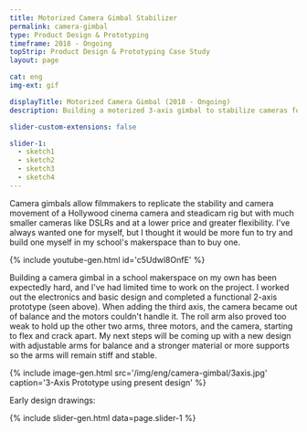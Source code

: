 ```yaml
---
title: Motorized Camera Gimbal Stabilizer
permalink: camera-gimbal
type: Product Design & Prototyping
timeframe: 2018 - Ongoing
topStrip: Product Design & Prototyping Case Study
layout: page

cat: eng
img-ext: gif

displayTitle: Motorized Camera Gimbal (2018 - Ongoing)
description: Building a motorized 3-axis gimbal to stabilize cameras for filmmaking using 3D printing and laser cutting. Personal project through the Phillips Academy Makerspace.

slider-custom-extensions: false

slider-1:
  - sketch1
  - sketch2
  - sketch3
  - sketch4
---
```


Camera gimbals allow filmmakers to replicate the stability and camera movement of a Hollywood cinema camera and steadicam rig but with much smaller cameras like DSLRs and at a lower price and greater flexibility. I've always wanted one for myself, but I thought it would be more fun to try and build one myself in my school's makerspace than to buy one.

{% include youtube-gen.html id='c5Udwl8OnfE' %}

Building a camera gimbal in a school makerspace on my own has been expectedly hard, and I've had limited time to work on the project. I worked out the electronics and basic design and completed a functional 2-axis prototype (seen above). When adding the third axis, the camera became out of balance and the motors couldn't handle it. The roll arm also proved too weak to hold up the other two arms, three motors, and the camera, starting to flex and crack apart. My next steps will be coming up with a new design with adjustable arms for balance and a stronger material or more supports so the arms will remain stiff and stable.

{% include image-gen.html src='/img/eng/camera-gimbal/3axis.jpg' caption='3-Axis Prototype using present design' %}

Early design drawings:

{% include slider-gen.html data=page.slider-1 %}
